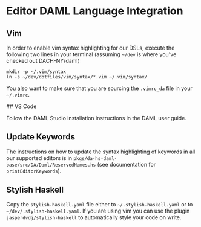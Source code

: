 # Editor DAML Language Integration

## Vim

In order to enable vim syntax highlighting for our DSLs, execute the following
two lines in your terminal (assuming `~/dev` is where you've checked out DACH-NY/daml)

```
mkdir -p ~/.vim/syntax
ln -s ~/dev/dotfiles/vim/syntax/*.vim ~/.vim/syntax/
```

You also want to make sure that you are sourcing the `.vimrc_da` file in
your `~/.vimrc`.

## VS Code

Follow the DAML Studio installation instructions in the DAML user guide.


## Update Keywords

The instructions on how to update the syntax highlighting of keywords in all our
supported editors is in `pkgs/da-hs-daml-base/src/DA/Daml/ReservedNames.hs`
(see documentation for `printEditorKeywords`).
## Stylish Haskell

Copy the `stylish-haskell.yaml` file either to `~/.stylish-haskell.yaml` or to
`~/dev/.stylish-haskell.yaml`. If you are using vim you can use the plugin
`jasperdvdj/stylish-haskell` to automatically style your code on write.
